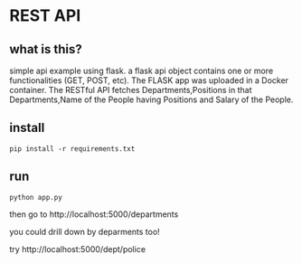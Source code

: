 # REST API

## what is this?
simple api example using flask. a flask api object contains one or more functionalities (GET, POST, etc).
The FLASK app was uploaded in a Docker container. The RESTful API fetches Departments,Positions in that Departments,Name of the People having Positions and Salary of the People.


## install

```
pip install -r requirements.txt
```

## run
```
python app.py
```

then go to http://localhost:5000/departments

you could drill down by deparments too!

try http://localhost:5000/dept/police
